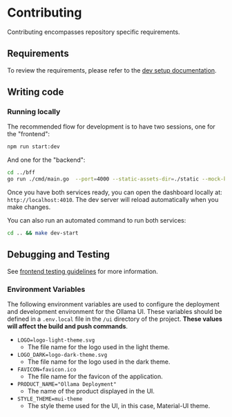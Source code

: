[dev setup documentation]: docs/dev-setup.md#requirements

# Contributing

Contributing encompasses repository specific requirements.

## Requirements

To review the requirements, please refer to the [dev setup documentation].

## Writing code

### Running locally

The recommended flow for development is to have two sessions, one for the "frontend":

```bash
npm run start:dev
```

And one for the "backend":

```bash
cd ../bff
go run ./cmd/main.go  --port=4000 --static-assets-dir=./static --mock-k8s-client=true --mock-mr-client=true --dev-mode=true --dev-mode-port=8080  --standalone-mode=true
```

Once you have both services ready, you can open the dashboard locally at: `http://localhost:4010`. The dev server will reload automatically when you make changes.

You can also run an automated command to run both services:

```bash
cd .. && make dev-start
```

## Debugging and Testing

See [frontend testing guidelines](docs/testing.md) for more information.

### Environment Variables

The following environment variables are used to configure the deployment and development environment for the Ollama UI. These variables should be defined in a `.env.local` file in the `/ui` directory of the project. **These values will affect the build and push commands**.

- `LOGO=logo-light-theme.svg`
  - The file name for the logo used in the light theme.
- `LOGO_DARK=logo-dark-theme.svg`
  - The file name for the logo used in the dark theme.
- `FAVICON=favicon.ico`
  - The file name for the favicon of the application.
- `PRODUCT_NAME="Ollama Deployment"`
  - The name of the product displayed in the UI.
- `STYLE_THEME=mui-theme`
  - The style theme used for the UI, in this case, Material-UI theme.
